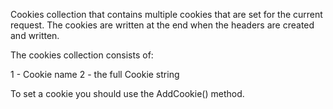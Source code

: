 ﻿Cookies collection that contains multiple cookies that are set for the current request. The cookies are written at the end when the headers are created and written.

The cookies collection consists of:

1 - Cookie name
2 - the full Cookie string

To set a cookie you should use the AddCookie() method.